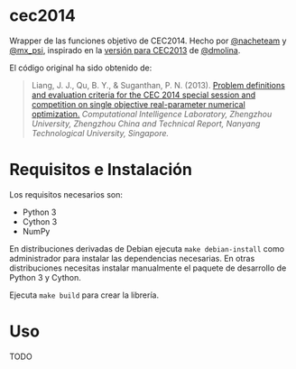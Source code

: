 # cec2014

Wrapper de las funciones objetivo de CEC2014.
Hecho por [@nacheteam](https://github.com/nacheteam) y [@mx_psi](https://github.com/mx-psi/), inspirado en la [versión para CEC2013](https://github.com/dmolina/cec2013lsgo) de [@dmolina](https://github.com/dmolina).

El código original ha sido obtenido de:

> Liang, J. J., Qu, B. Y., & Suganthan, P. N. (2013). [Problem definitions and evaluation criteria for the CEC 2014 special session and competition on single objective real-parameter numerical optimization.](http://web.mysites.ntu.edu.sg/epnsugan/PublicSite/Shared%20Documents/Forms/AllItems.aspx?RootFolder=%2fepnsugan%2fPublicSite%2fShared%20Documents%2fCEC%2d2014&FolderCTID=&View=%7bDAF31868%2d97D8%2d4779%2dAE49%2d9CEC4DC3F310%7d) *Computational Intelligence Laboratory, Zhengzhou University, Zhengzhou China and Technical Report, Nanyang Technological University, Singapore.*

# Requisitos e Instalación

Los requisitos necesarios son:

- Python 3
- Cython 3
- NumPy

En distribuciones derivadas de Debian ejecuta `make debian-install` como administrador para instalar las dependencias necesarias. En otras distribuciones necesitas instalar manualmente el paquete de desarrollo de Python 3 y Cython.

Ejecuta `make build` para crear la librería.

# Uso

TODO


